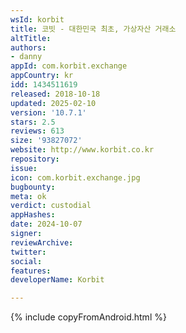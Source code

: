 ```yaml
---
wsId: korbit
title: 코빗 - 대한민국 최초, 가상자산 거래소
altTitle: 
authors:
- danny
appId: com.korbit.exchange
appCountry: kr
idd: 1434511619
released: 2018-10-18
updated: 2025-02-10
version: '10.7.1'
stars: 2.5
reviews: 613
size: '93827072'
website: http://www.korbit.co.kr
repository: 
issue: 
icon: com.korbit.exchange.jpg
bugbounty: 
meta: ok
verdict: custodial
appHashes: 
date: 2024-10-07
signer: 
reviewArchive: 
twitter: 
social: 
features: 
developerName: Korbit

---
```


{% include copyFromAndroid.html %}
